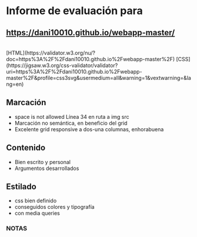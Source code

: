 # Informe de evaluación para<br/>
## https://dani10010.github.io/webapp-master/
<br/>
[HTML](https://validator.w3.org/nu/?doc=https%3A%2F%2Fdani10010.github.io%2Fwebapp-master%2F)
[CSS](https://jigsaw.w3.org/css-validator/validator?uri=https%3A%2F%2Fdani10010.github.io%2Fwebapp-master%2F&profile=css3svg&usermedium=all&warning=1&vextwarning=&lang=en)
<br/>

## Marcación
- space is not allowed Línea 34 en ruta a img src
- Marcación no semántica, en beneficio del grid
- Excelente grid responsive a dos-una columnas, enhorabuena

## Contenido
- Bien escrito y personal
- Argumentos desarrollados

## Estilado
- css bien definido
- conseguidos colores y tipografía
- con media queries
  
### NOTAS
